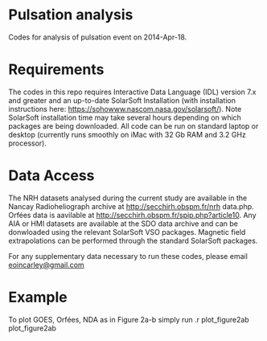 # Pulsation analysis
Codes for analysis of pulsation event on 2014-Apr-18. 

# Requirements
The codes in this repo requires Interactive Data Language (IDL) version 7.x and greater and an up-to-date SolarSoft Installation (with installation instructions here: https://sohowww.nascom.nasa.gov/solarsoft/). Note SolarSoft installation time may take several hours depending on which packages are being downloaded. All code can be run on standard laptop or desktop (currently runs smoothly on iMac with 32 Gb RAM and 3.2 GHz processor).

# Data Access

The NRH datasets analysed during the current study are available in the Nancay Radioheliograph archive at http://secchirh.obspm.fr/nrh data.php. Orfées data is aavilable at http://secchirh.obspm.fr/spip.php?article10. Any AIA or HMI datasets are available at the SDO data archive and can be donwloaded using the relevant SolarSoft VSO packages. Magnetic field extrapolations can be performed through the standard SolarSoft packages.

For any supplementary data necessary to run these codes, please email eoincarley@gmail.com

# Example
To plot GOES, Orfées, NDA as in Figure 2a-b simply run
.r plot_figure2ab
plot_figure2ab
